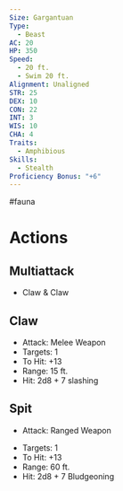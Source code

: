 ```yaml
---
Size: Gargantuan
Type:
  - Beast
AC: 20
HP: 350
Speed:
  - 20 ft.
  - Swim 20 ft.
Alignment: Unaligned
STR: 25
DEX: 10
CON: 22
INT: 3
WIS: 10
CHA: 4
Traits:
  - Amphibious
Skills:
  - Stealth
Proficiency Bonus: "+6"
---
```

#fauna
# Actions
## Multiattack
* Claw & Claw
## Claw
* Attack: Melee Weapon
* Targets: 1
* To Hit: +13
* Range: 15 ft.
* Hit: 2d8 + 7 slashing
## Spit
- Attack: Ranged Weapon
* Targets: 1
* To Hit: +13
* Range: 60 ft.
* Hit: 2d8 + 7 Bludgeoning